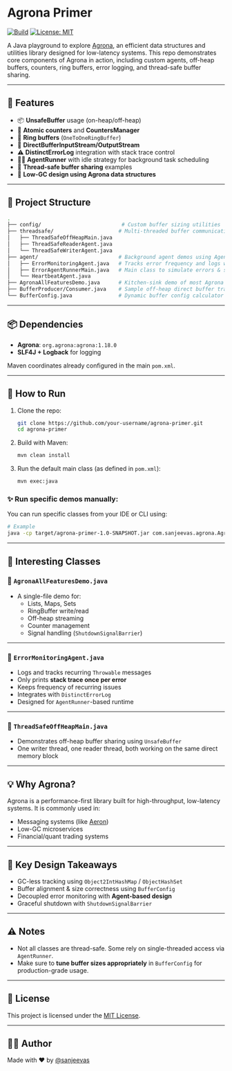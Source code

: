 # Agrona Primer

[![Build](https://img.shields.io/badge/build-passing-brightgreen)](https://github.com/your-username/agrona-primer)
[![License: MIT](https://img.shields.io/badge/License-MIT-blue.svg)](LICENSE)

A Java playground to explore [Agrona](https://github.com/real-logic/agrona), an efficient data structures and utilities library designed for low-latency systems. This repo demonstrates core components of Agrona in action, including custom agents, off-heap buffers, counters, ring buffers, error logging, and thread-safe buffer sharing.

---

## 🚀 Features

- 📦 **UnsafeBuffer** usage (on-heap/off-heap)
- 🧮 **Atomic counters** and **CountersManager**
- 🔁 **Ring buffers** (`OneToOneRingBuffer`)
- 🧰 **DirectBufferInputStream/OutputStream**
- ⚠️ **DistinctErrorLog** integration with stack trace control
- 👷‍♂️ **AgentRunner** with idle strategy for background task scheduling
- 🧵 **Thread-safe buffer sharing** examples
- 🧠 **Low-GC design using Agrona data structures**

---

## 📂 Project Structure

```bash
.
├── config/                          # Custom buffer sizing utilities
├── threadsafe/                     # Multi-threaded buffer communication examples
│   ├── ThreadSafeOffHeapMain.java
│   ├── ThreadSafeReaderAgent.java
│   └── ThreadSafeWriterAgent.java
├── agent/                          # Background agent demos using AgentRunner
│   ├── ErrorMonitoringAgent.java   # Tracks error frequency and logs with controls
│   ├── ErrorAgentRunnerMain.java   # Main class to simulate errors & start agent
│   └── HeartbeatAgent.java
├── AgronaAllFeaturesDemo.java      # Kitchen-sink demo of most Agrona APIs
├── BufferProducer/Consumer.java    # Sample off-heap direct buffer transfer
└── BufferConfig.java               # Dynamic buffer config calculator
```

---

## 📦 Dependencies

- **Agrona**: `org.agrona:agrona:1.18.0`
- **SLF4J + Logback** for logging

Maven coordinates already configured in the main `pom.xml`.

---

## 🏁 How to Run

1. Clone the repo:
   ```bash
   git clone https://github.com/your-username/agrona-primer.git
   cd agrona-primer
   ```

2. Build with Maven:
   ```bash
   mvn clean install
   ```

3. Run the default main class (as defined in `pom.xml`):
   ```bash
   mvn exec:java
   ```

### ✨ Run specific demos manually:

You can run specific classes from your IDE or CLI using:

```bash
# Example
java -cp target/agrona-primer-1.0-SNAPSHOT.jar com.sanjeevas.agrona.AgronaAllFeaturesDemo
```

---

## 🧪 Interesting Classes

### 🔹 `AgronaAllFeaturesDemo.java`

- A single-file demo for:
    - Lists, Maps, Sets
    - RingBuffer write/read
    - Off-heap streaming
    - Counter management
    - Signal handling (`ShutdownSignalBarrier`)

---

### 🔹 `ErrorMonitoringAgent.java`

- Logs and tracks recurring `Throwable` messages
- Only prints **stack trace once per error**
- Keeps frequency of recurring issues
- Integrates with `DistinctErrorLog`
- Designed for `AgentRunner`-based runtime

---

### 🔹 `ThreadSafeOffHeapMain.java`

- Demonstrates off-heap buffer sharing using `UnsafeBuffer`
- One writer thread, one reader thread, both working on the same direct memory block

---

## 💡 Why Agrona?

Agrona is a performance-first library built for high-throughput, low-latency systems. It is commonly used in:
- Messaging systems (like [Aeron](https://github.com/real-logic/aeron))
- Low-GC microservices
- Financial/quant trading systems

---

## 📌 Key Design Takeaways

- GC-less tracking using `Object2IntHashMap` / `ObjectHashSet`
- Buffer alignment & size correctness using `BufferConfig`
- Decoupled error monitoring with **Agent-based design**
- Graceful shutdown with `ShutdownSignalBarrier`

---

## ⚠️ Notes

- Not all classes are thread-safe. Some rely on single-threaded access via `AgentRunner`.
- Make sure to **tune buffer sizes appropriately** in `BufferConfig` for production-grade usage.

---

## 📜 License

This project is licensed under the [MIT License](LICENSE).

---

## 🙋‍♂️ Author

Made with ❤️ by [@sanjeevas](https://github.com/srinathSanjeeva)

